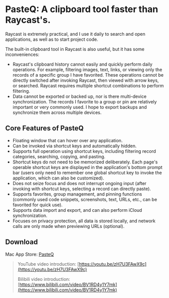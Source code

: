 # PasteQ: A clipboard tool faster than Raycast's.

Raycast is extremely practical, and I use it daily to search and open applications, as well as to start project code.

The built-in clipboard tool in Raycast is also useful, but it has some inconveniences:

* Raycast's clipboard history cannot easily and quickly perform daily operations. For example, filtering images, text, links, or viewing only the records of a specific group I have favorited. These operations cannot be directly switched after invoking Raycast, then viewed with arrow keys, or searched. Raycast requires multiple shortcut combinations to perform filtering.
* Data cannot be exported or backed up, nor is there multi-device synchronization. The records I favorite to a group or pin are relatively important or very commonly used. I hope to export backups and synchronize them across multiple devices.

## Core Features of PasteQ

* Floating window that can hover over any application.
* Can be invoked via shortcut keys and automatically hidden.
* Supports full operation using shortcut keys, including filtering record categories, searching, copying, and pasting.
* Shortcut keys do not need to be memorized deliberately. Each page's operable shortcut keys are displayed in the application's bottom prompt bar (users only need to remember one global shortcut key to invoke the application, which can also be customized).
* Does not seize focus and does not interrupt ongoing input (after invoking with shortcut keys, selecting a record can directly paste).
* Supports favorites, group management, and pinning functions (commonly used code snippets, screenshots, text, URLs, etc., can be favorited for quick use).
* Supports data import and export, and can also perform iCloud synchronization.
* Focuses on privacy protection, all data is stored locally, and network calls are only made when previewing URLs (optional).

## Download

Mac App Store: [PasteQ](https://apps.apple.com/cn/app/pasteq/id6443971843)

> YouTube video introduction: [https://youtu.be/zH7U3FAwX9c](https://youtu.be/zH7U3FAwX9c)
>
> Bilibili video introduction: [https://www.bilibili.com/video/BV1RD4y1Y7mk](https://www.bilibili.com/video/BV1RD4y1Y7mk)
